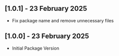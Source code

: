 ## [1.0.1] - 23 February 2025
 - Fix package name and remove unnecessary files

## [1.0.0] - 23 February 2025
 - Initial Package Version